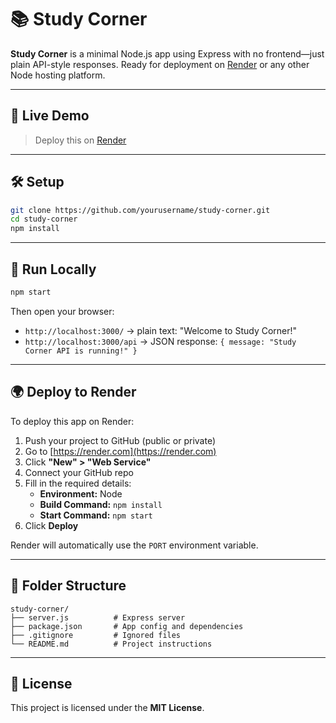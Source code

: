 # 📚 Study Corner

**Study Corner** is a minimal Node.js app using Express with no frontend—just plain API-style responses. Ready for deployment on [Render](https://render.com) or any other Node hosting platform.

---

## 🚀 Live Demo

> Deploy this on [Render](https://render.com)

---

## 🛠 Setup

```bash
git clone https://github.com/yourusername/study-corner.git
cd study-corner
npm install
```

---

## 🧪 Run Locally

```bash
npm start
```

Then open your browser:

- `http://localhost:3000/` → plain text: "Welcome to Study Corner!"
- `http://localhost:3000/api` → JSON response: `{ message: "Study Corner API is running!" }`

---

## 🌍 Deploy to Render

To deploy this app on Render:

1. Push your project to GitHub (public or private)
2. Go to [https://render.com](https://render.com)
3. Click **"New" > "Web Service"**
4. Connect your GitHub repo
5. Fill in the required details:
   - **Environment:** Node
   - **Build Command:** `npm install`
   - **Start Command:** `npm start`
6. Click **Deploy**

Render will automatically use the `PORT` environment variable.

---

## 📁 Folder Structure

```
study-corner/
├── server.js          # Express server
├── package.json       # App config and dependencies
├── .gitignore         # Ignored files
└── README.md          # Project instructions
```

---

## 📜 License

This project is licensed under the **MIT License**.
